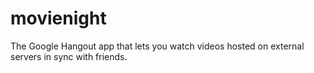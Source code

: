 movienight
==========

The Google Hangout app that lets you watch videos hosted on external servers in sync with friends.